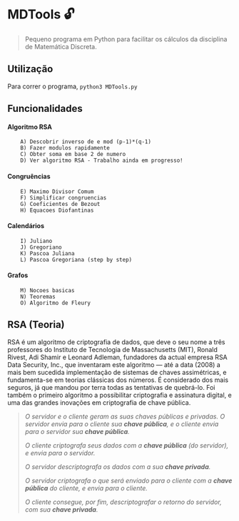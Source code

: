 # MDTools :unlock:
> Pequeno programa em Python para facilitar os cálculos da disciplina de Matemática Discreta.

## Utilização

Para correr o programa, `python3 MDTools.py`

## Funcionalidades

#### Algoritmo RSA ####

        A) Descobrir inverso de e mod (p-1)*(q-1)
        B) Fazer modulos rapidamente
        C) Obter soma em base 2 de numero
        D) Ver algoritmo RSA - Trabalho ainda em progresso!

#### Congruências ####

        E) Maximo Divisor Comum
        F) Simplificar congruencias
        G) Coeficientes de Bezout
        H) Equacoes Diofantinas

#### Calendários ####

        I) Juliano
        J) Gregoriano
        K) Pascoa Juliana
        L) Pascoa Gregoriana (step by step)

#### Grafos ####

        M) Nocoes basicas
        N) Teoremas
        O) Algoritmo de Fleury

## RSA (Teoria)

RSA é um algoritmo de criptografia de dados, que deve o seu nome a três professores do Instituto de Tecnologia de Massachusetts (MIT), Ronald Rivest, Adi Shamir e Leonard Adleman, fundadores da actual empresa RSA Data Security, Inc., que inventaram este algoritmo — até a data (2008) a mais bem sucedida implementação de sistemas de chaves assimétricas, e fundamenta-se em teorias clássicas dos números. É considerado dos mais seguros, já que mandou por terra todas as tentativas de quebrá-lo. Foi também o primeiro algoritmo a possibilitar criptografia e assinatura digital, e uma das grandes inovações em criptografia de chave pública.

> _O servidor e o cliente geram as suas chaves públicas e privadas. O servidor envia para o cliente sua_ **_chave pública_**_, e o cliente
> envia para o servidor sua_ **_chave pública_**_._
> 
> _O cliente criptografa seus dados com a_ **_chave pública_** _(do servidor),_  _e envia para o servidor._
> 
> _O servidor descriptografa os dados com a sua_ **_chave privada_**_._
> 
> _O servidor criptografa o que será enviado para o cliente com a_ **_chave pública_** _do cliente, e envia para o cliente._
>
>_O cliente consegue, por fim, descriptografar o retorno do servidor, com sua_ **_chave privada_**_._


